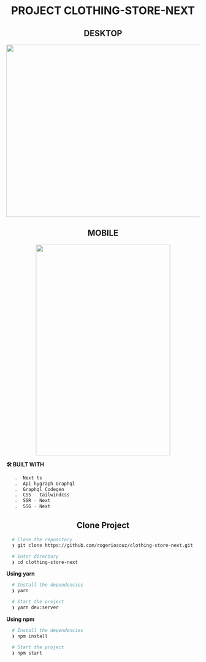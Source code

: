 <h1 align="center">PROJECT CLOTHING-STORE-NEXT</h1>


<h2 align="center">DESKTOP</h2>


<p align="center">
 <img width="800"  height="450" src="https://user-images.githubusercontent.com/76504596/185729530-b9bc4345-4367-456d-a6a9-5f695b80e00a.png"> 
</p>

<h2 align="center">MOBILE</h2>

<p align="center">
  <img width="350"  height="550" src="https://user-images.githubusercontent.com/76504596/185729539-c5cae107-4981-4d8e-bd95-47749f71dce7.png">
</p>


**🛠️ BUILT WITH**


```bash
   .  Next ts
   .  Api hygraph Graphql
   .  Graphql Codegen
   .  CSS - tailwindcss
   .  SSR - Next
   .  SSG - Next
```

<h2 align="center">Clone Project</h2>

```bash
  # Clone the repository
  ❯ git clone https://github.com/rogeriosouz/clothing-store-next.git

  # Enter directory
  ❯ cd clothing-store-next
```

**Using yarn**

```bash
  # Install the dependencies
  ❯ yarn

  # Start the project
  ❯ yarn dev:server
```

**Using npm**

```bash
  # Install the dependencies
  ❯ npm install

  # Start the project
  ❯ npm start
```
